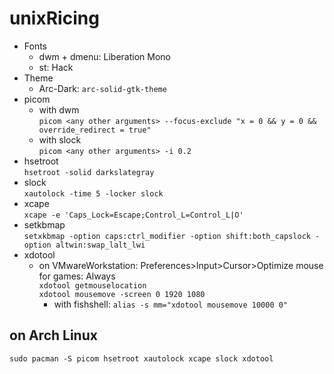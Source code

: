# unixRicing

- Fonts
  - dwm + dmenu: Liberation Mono
  - st: Hack
- Theme
  - Arc-Dark: `arc-solid-gtk-theme`
- picom
  - with dwm  
`picom <any other arguments> --focus-exclude "x = 0 && y = 0 && override_redirect = true"`
  - with slock  
`picom <any other arguments> -i 0.2`
- hsetroot  
`hsetroot -solid darkslategray`
- slock  
`xautolock -time 5 -locker slock`
- xcape  
`xcape -e 'Caps_Lock=Escape;Control_L=Control_L|O'`
- setkbmap  
`setxkbmap -option caps:ctrl_modifier -option shift:both_capslock -option altwin:swap_lalt_lwi`
- xdotool
  - on VMwareWorkstation: Preferences>Input>Cursor>Optimize mouse for games: Always  
`xdotool getmouselocation`  
`xdotool mousemove -screen 0 1920 1080`
    - with fishshell: `alias -s mm="xdotool mousemove 10000 0"`

## on Arch Linux
`sudo pacman -S picom hsetroot xautolock xcape slock xdotool`
